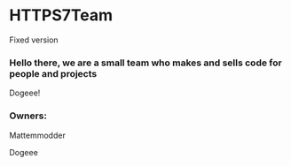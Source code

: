 # HTTPS7Team
Fixed version

### Hello there, we are a small team who makes and sells code for people and projects

Dogeee!

### Owners:

Mattemmodder

Dogeee
